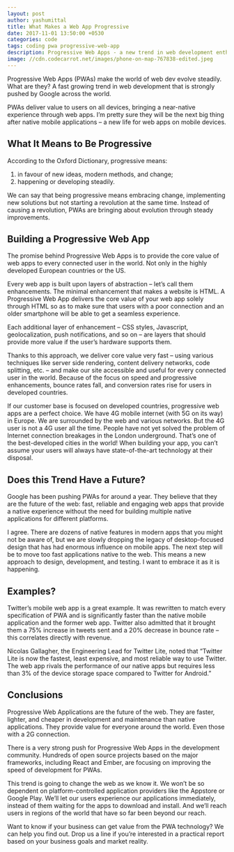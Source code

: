 ```yaml
---
layout: post
author: yashumittal
title: What Makes a Web App Progressive
date: 2017-11-01 13:50:00 +0530
categories: code
tags: coding pwa progressive-web-app
description: Progressive Web Apps - a new trend in web development enthusiastically promoted by Google. Find out what they are about and how you can use them.
image: //cdn.codecarrot.net/images/phone-on-map-767838-edited.jpeg
---
```


Progressive Web Apps (PWAs) make the world of web dev evolve steadily. What are they? A fast growing trend in web development that is strongly pushed by Google across the world.

PWAs deliver value to users on all devices, bringing a near-native experience through web apps. I’m pretty sure they will be the next big thing after native mobile applications – a new life for web apps on mobile devices.

## What It Means to Be Progressive

According to the Oxford Dictionary, progressive means:

1. in favour of new ideas, modern methods, and change;
2. happening or developing steadily.

We can say that being progressive means embracing change, implementing new solutions but not starting a revolution at the same time. Instead of causing a revolution, PWAs are bringing about evolution through steady improvements.

## Building a Progressive Web App

The promise behind Progressive Web Apps is to provide the core value of web apps to every connected user in the world. Not only in the highly developed European countries or the US.

Every web app is built upon layers of abstraction – let’s call them enhancements. The minimal enhancement that makes a website is HTML. A Progressive Web App delivers the core value of your web app solely through HTML so as to make sure that users with a poor connection and an older smartphone will be able to get a seamless experience.

Each additional layer of enhancement – CSS styles, Javascript, geolocalization, push notifications, and so on – are layers that should provide more value if the user’s hardware supports them.

Thanks to this approach, we deliver core value very fast – using various techniques like server side rendering, content delivery networks, code splitting, etc. – and make our site accessible and useful for every connected user in the world. Because of the focus on speed and progressive enhancements, bounce rates fall, and conversion rates rise for users in developed countries.

If our customer base is focused on developed countries, progressive web apps are a perfect choice. We have 4G mobile internet (with 5G on its way) in Europe. We are surrounded by the web and various networks. But the 4G user is not a 4G user all the time. People have not yet solved the problem of Internet connection breakages in the London underground. That’s one of the best-developed cities in the world! When building your app, you can’t assume your users will always have state-of-the-art technology at their disposal.

## Does this Trend Have a Future?

Google has been pushing PWAs for around a year. They believe that they are the future of the web: fast, reliable and engaging web apps that provide a native experience without the need for building multiple native applications for different platforms.

I agree. There are dozens of native features in modern apps that you might not be aware of, but we are slowly dropping the legacy of desktop-focused design that has had enormous influence on mobile apps. The next step will be to move too fast applications native to the web. This means a new approach to design, development, and testing. I want to embrace it as it is happening.

## Examples?

Twitter’s mobile web app is a great example. It was rewritten to match every specification of PWA and is significantly faster than the native mobile application and the former web app. Twitter also admitted that it brought them a 75% increase in tweets sent and a 20% decrease in bounce rate – this correlates directly with revenue.

Nicolas Gallagher, the Engineering Lead for Twitter Lite, noted that “Twitter Lite is now the fastest, least expensive, and most reliable way to use Twitter. The web app rivals the performance of our native apps but requires less than 3% of the device storage space compared to Twitter for Android.”

## Conclusions

Progressive Web Applications are the future of the web. They are faster, lighter, and cheaper in development and maintenance than native applications. They provide value for everyone around the world. Even those with a 2G connection.

There is a very strong push for Progressive Web Apps in the development community. Hundreds of open source projects based on the major frameworks, including React and Ember, are focusing on improving the speed of development for PWAs.

This trend is going to change the web as we know it. We won’t be so dependent on platform-controlled application providers like the Appstore or Google Play. We’ll let our users experience our applications immediately, instead of them waiting for the apps to download and install. And we’ll reach users in regions of the world that have so far been beyond our reach.

Want to know if your business can get value from the PWA technology? We can help you find out. Drop us a line if you’re interested in a practical report based on your business goals and market reality.
